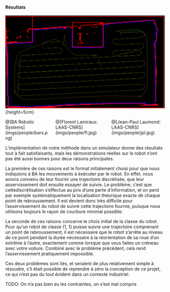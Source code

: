 #### Résultats

![](imgs/lemon/demo.png){height=5cm}

<div class="columns">
<div class="column" width="33%">
@[BA Robotic Systems](imgs/people/bars.png)
</div>
<div class="column" width="33%">
@[Florent Lamiraux: LAAS-CNRS](imgs/people/fl.jpg)
</div>
<div class="column" width="33%">
@[Jean-Paul Laumond: LAAS-CNRS](imgs/people/jpl.jpg)
</div>
</div>

<div class="notes">

L’implémentation de notre méthode dans un simulateur donne des résultats tout à fait satisfaisants, mais les
démonstrations réelles sur le robot n’ont pas été aussi bonnes pour deux raisons principales.

La première de ces raisons est le format initialement choisi pour que nous indiquions à BA les mouvements à
éxécuter par le robot. En effet, nous avions convenu de leur fournir une trajectoire discrétisée, que leur
asservissement doit ensuite essayer de suivre. Le problème, c’est que cettediscrétisation s’effectue au prix d’une
perte d’information, et on perd par exemple systématiquement la localisation théorique exacte de chaque point de
rebroussement. Il est devient donc très difficile pour l’asservissement du robot de suivre cette trajectoire fournie,
puisque nous utilisons toujours le rayon de courbure minimal possible.

La seconde de ces raisons concerne le choix initial de la classe du robot. Pour qu’un robot de classe (1, 1)
puisse suivre une trajectoire comprenant un point de rebroussement, il est nécessaire que le robot s’arrête au niveau
de ce point pendant la durée nécessaire à la réorientation de sa roue d’un extrême à l’autre, exactement comme lorsque
que vous faites un créneau avec votre voiture. Combiné avec le problème précédent, cela rend l’asservissement
pratiquement impossible.

Ces deux problèmes sont liés, et seraient de plus relativement simple à résoudre, s’il était possible de reprendre à
zéro la conception de ce projet, ce qui n’est pas du tout évident dans un contexte industriel.

TODO: On n’a pas bien eu les contraintes, on s’est mal compris

</div>
